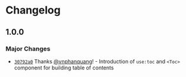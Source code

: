 # Changelog

## 1.0.0

### Major Changes

- [`30792a0`](https://github.com/vnphanquang/svelte-put/commit/30792a064ada4622aa5fbb1b7cefa8852b1653fc) Thanks [@vnphanquang](https://github.com/vnphanquang)! - Introduction of `use:toc` and `<Toc>` component for building table of contents
